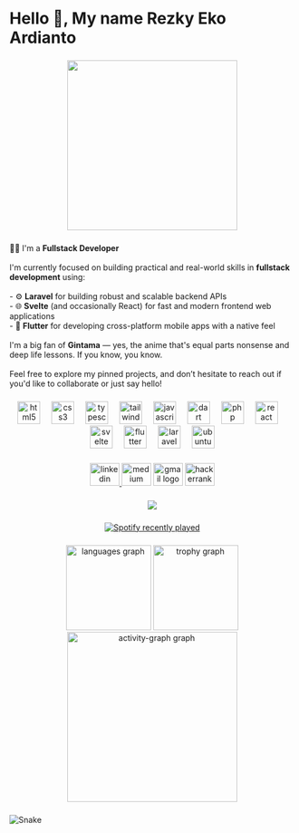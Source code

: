 <h1 align="left">Hello 👋, My name Rezky Eko Ardianto</h1>

###

<div align="center">
  <img height="300" src="https://media0.giphy.com/media/v1.Y2lkPTc5MGI3NjExdXpzdDBhNDZpcWprZ3V5dHlrMGdrNHZlMHN2eWc4NjVuaHJhYmhtbiZlcD12MV9pbnRlcm5hbF9naWZfYnlfaWQmY3Q9Zw/wPyMMQ1NWpmfe/giphy.gif"  />
</div>

###

<p align="left">
  👨‍💻 I'm a <strong>Fullstack Developer</strong><br><br>
  I'm currently focused on building practical and real-world skills in <strong>fullstack development</strong> using:<br><br>
  - ⚙️ <strong>Laravel</strong> for building robust and scalable backend APIs  <br>
  - 🌐 <strong>Svelte</strong> (and occasionally React) for fast and modern frontend web applications  <br>
  - 📱 <strong>Flutter</strong> for developing cross-platform mobile apps with a native feel  <br><br>
  I'm a big fan of <strong>Gintama</strong> — yes, the anime that's equal parts nonsense and deep life lessons. If you know, you know.<br><br>
  Feel free to explore my pinned projects, and don’t hesitate to reach out if you'd like to collaborate or just say hello!
</p>

###

<div align="center">
  <img src="https://cdn.simpleicons.org/html5/E34F26" height="40" alt="html5 logo"  />
  <img width="12" />
  <img src="https://skillicons.dev/icons?i=css" height="40" alt="css3 logo"  />
  <img width="12" />
  <img src="https://cdn.jsdelivr.net/gh/devicons/devicon/icons/typescript/typescript-original.svg" height="40" alt="typescript logo"  />
  <img width="12" />
  <img src="https://skillicons.dev/icons?i=tailwind" height="40" alt="tailwindcss logo"  />
  <img width="12" />
  <img src="https://cdn.jsdelivr.net/gh/devicons/devicon/icons/javascript/javascript-original.svg" height="40" alt="javascript logo"  />
  <img width="12" />
  <img src="https://skillicons.dev/icons?i=dart" height="40" alt="dart logo"  />
  <img width="12" />
  <img src="https://skillicons.dev/icons?i=php" height="40" alt="php logo"  />
  <img width="12" />
  <img src="https://skillicons.dev/icons?i=react" height="40" alt="react logo"  />
  <img width="12" />
  <img src="https://skillicons.dev/icons?i=svelte" height="40" alt="svelte logo"  />
  <img width="12" />
  <img src="https://skillicons.dev/icons?i=flutter" height="40" alt="flutter logo"  />
  <img width="12" />
  <img src="https://skillicons.dev/icons?i=laravel" height="40" alt="laravel logo"  />
  <img width="12" />
  <img src="https://cdn.simpleicons.org/ubuntu/E95420" height="40" alt="ubuntu logo"  />
</div>

###

<div align="center">
  <a href="https://www.linkedin.com/in/rezekoard/" target="_blank">
    <img src="https://raw.githubusercontent.com/maurodesouza/profile-readme-generator/master/src/assets/icons/social/linkedin/default.svg" width="52" height="40" alt="linkedin logo"  />
  </a>
  <img src="https://raw.githubusercontent.com/maurodesouza/profile-readme-generator/master/src/assets/icons/social/medium/default.svg" width="52" height="40" alt="medium logo"  />
  <img src="https://raw.githubusercontent.com/maurodesouza/profile-readme-generator/master/src/assets/icons/social/gmail/default.svg" width="52" height="40" alt="gmail logo"  />
  <img src="https://raw.githubusercontent.com/maurodesouza/profile-readme-generator/master/src/assets/icons/social/hackerrank/default.svg" width="52" height="40" alt="hackerrank logo"  />
</div>

###

<div align="center">
  <img src="https://profile-counter.glitch.me/RezEkoArd/count.svg?"  />
</div>

###

<div align="center">
  <a href="https://open.spotify.com/user/31hybznsxdpox7fzeueqfj7dakka">
    <img src="https://spotify-recently-played-readme.vercel.app/api?user=31hybznsxdpox7fzeueqfj7dakka&count=1" alt="Spotify recently played"  />
  </a>
</div>

###

<div align="center">
  <img src="https://github-readme-stats.vercel.app/api/top-langs?username=RezEkoArd&locale=en&hide_title=false&layout=compact&card_width=320&langs_count=5&theme=dracula&hide_border=false&order=2" height="150" alt="languages graph"  />
  <img src="https://github-profile-trophy.vercel.app?username=RezEkoArd&theme=dracula&column=-1&row=1&margin-w=8&margin-h=8&no-bg=false&no-frame=false&order=4" height="150" alt="trophy graph"  />
  <img src="https://github-readme-activity-graph.vercel.app/graph?username=RezEkoArd&radius=16&theme=react&area=true&order=5" height="300" alt="activity-graph graph"  />
</div>

###

![Snake](https://github.com/rezekoard/rezekoard/blob/main/assets/github-snake.svg)

###
